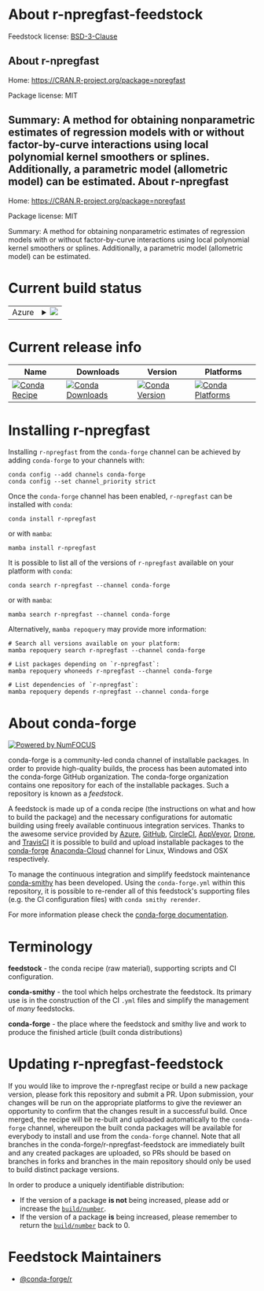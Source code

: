 About r-npregfast-feedstock
===========================

Feedstock license: [BSD-3-Clause](https://github.com/conda-forge/r-npregfast-feedstock/blob/main/LICENSE.txt)

About r-npregfast
-----------------

Home: https://CRAN.R-project.org/package=npregfast

Package license: MIT

Summary: A method for obtaining nonparametric estimates of regression models with or without factor-by-curve interactions using local polynomial kernel smoothers or splines. Additionally, a parametric model (allometric model) can be estimated.
About r-npregfast
-----------------

Home: https://CRAN.R-project.org/package=npregfast

Package license: MIT

Summary: A method for obtaining nonparametric estimates of regression models with or without factor-by-curve interactions using local polynomial kernel smoothers or splines. Additionally, a parametric model (allometric model) can be estimated.

Current build status
====================


<table>
    
  <tr>
    <td>Azure</td>
    <td>
      <details>
        <summary>
          <a href="https://dev.azure.com/conda-forge/feedstock-builds/_build/latest?definitionId=14459&branchName=main">
            <img src="https://dev.azure.com/conda-forge/feedstock-builds/_apis/build/status/r-npregfast-feedstock?branchName=main">
          </a>
        </summary>
        <table>
          <thead><tr><th>Variant</th><th>Status</th></tr></thead>
          <tbody><tr>
              <td>linux_64_r_base4.2</td>
              <td>
                <a href="https://dev.azure.com/conda-forge/feedstock-builds/_build/latest?definitionId=14459&branchName=main">
                  <img src="https://dev.azure.com/conda-forge/feedstock-builds/_apis/build/status/r-npregfast-feedstock?branchName=main&jobName=linux&configuration=linux%20linux_64_r_base4.2" alt="variant">
                </a>
              </td>
            </tr><tr>
              <td>linux_64_r_base4.3</td>
              <td>
                <a href="https://dev.azure.com/conda-forge/feedstock-builds/_build/latest?definitionId=14459&branchName=main">
                  <img src="https://dev.azure.com/conda-forge/feedstock-builds/_apis/build/status/r-npregfast-feedstock?branchName=main&jobName=linux&configuration=linux%20linux_64_r_base4.3" alt="variant">
                </a>
              </td>
            </tr><tr>
              <td>osx_64_r_base4.2</td>
              <td>
                <a href="https://dev.azure.com/conda-forge/feedstock-builds/_build/latest?definitionId=14459&branchName=main">
                  <img src="https://dev.azure.com/conda-forge/feedstock-builds/_apis/build/status/r-npregfast-feedstock?branchName=main&jobName=osx&configuration=osx%20osx_64_r_base4.2" alt="variant">
                </a>
              </td>
            </tr><tr>
              <td>osx_64_r_base4.3</td>
              <td>
                <a href="https://dev.azure.com/conda-forge/feedstock-builds/_build/latest?definitionId=14459&branchName=main">
                  <img src="https://dev.azure.com/conda-forge/feedstock-builds/_apis/build/status/r-npregfast-feedstock?branchName=main&jobName=osx&configuration=osx%20osx_64_r_base4.3" alt="variant">
                </a>
              </td>
            </tr><tr>
              <td>win_64</td>
              <td>
                <a href="https://dev.azure.com/conda-forge/feedstock-builds/_build/latest?definitionId=14459&branchName=main">
                  <img src="https://dev.azure.com/conda-forge/feedstock-builds/_apis/build/status/r-npregfast-feedstock?branchName=main&jobName=win&configuration=win%20win_64_" alt="variant">
                </a>
              </td>
            </tr>
          </tbody>
        </table>
      </details>
    </td>
  </tr>
</table>

Current release info
====================

| Name | Downloads | Version | Platforms |
| --- | --- | --- | --- |
| [![Conda Recipe](https://img.shields.io/badge/recipe-r--npregfast-green.svg)](https://anaconda.org/conda-forge/r-npregfast) | [![Conda Downloads](https://img.shields.io/conda/dn/conda-forge/r-npregfast.svg)](https://anaconda.org/conda-forge/r-npregfast) | [![Conda Version](https://img.shields.io/conda/vn/conda-forge/r-npregfast.svg)](https://anaconda.org/conda-forge/r-npregfast) | [![Conda Platforms](https://img.shields.io/conda/pn/conda-forge/r-npregfast.svg)](https://anaconda.org/conda-forge/r-npregfast) |

Installing r-npregfast
======================

Installing `r-npregfast` from the `conda-forge` channel can be achieved by adding `conda-forge` to your channels with:

```
conda config --add channels conda-forge
conda config --set channel_priority strict
```

Once the `conda-forge` channel has been enabled, `r-npregfast` can be installed with `conda`:

```
conda install r-npregfast
```

or with `mamba`:

```
mamba install r-npregfast
```

It is possible to list all of the versions of `r-npregfast` available on your platform with `conda`:

```
conda search r-npregfast --channel conda-forge
```

or with `mamba`:

```
mamba search r-npregfast --channel conda-forge
```

Alternatively, `mamba repoquery` may provide more information:

```
# Search all versions available on your platform:
mamba repoquery search r-npregfast --channel conda-forge

# List packages depending on `r-npregfast`:
mamba repoquery whoneeds r-npregfast --channel conda-forge

# List dependencies of `r-npregfast`:
mamba repoquery depends r-npregfast --channel conda-forge
```


About conda-forge
=================

[![Powered by
NumFOCUS](https://img.shields.io/badge/powered%20by-NumFOCUS-orange.svg?style=flat&colorA=E1523D&colorB=007D8A)](https://numfocus.org)

conda-forge is a community-led conda channel of installable packages.
In order to provide high-quality builds, the process has been automated into the
conda-forge GitHub organization. The conda-forge organization contains one repository
for each of the installable packages. Such a repository is known as a *feedstock*.

A feedstock is made up of a conda recipe (the instructions on what and how to build
the package) and the necessary configurations for automatic building using freely
available continuous integration services. Thanks to the awesome service provided by
[Azure](https://azure.microsoft.com/en-us/services/devops/), [GitHub](https://github.com/),
[CircleCI](https://circleci.com/), [AppVeyor](https://www.appveyor.com/),
[Drone](https://cloud.drone.io/welcome), and [TravisCI](https://travis-ci.com/)
it is possible to build and upload installable packages to the
[conda-forge](https://anaconda.org/conda-forge) [Anaconda-Cloud](https://anaconda.org/)
channel for Linux, Windows and OSX respectively.

To manage the continuous integration and simplify feedstock maintenance
[conda-smithy](https://github.com/conda-forge/conda-smithy) has been developed.
Using the ``conda-forge.yml`` within this repository, it is possible to re-render all of
this feedstock's supporting files (e.g. the CI configuration files) with ``conda smithy rerender``.

For more information please check the [conda-forge documentation](https://conda-forge.org/docs/).

Terminology
===========

**feedstock** - the conda recipe (raw material), supporting scripts and CI configuration.

**conda-smithy** - the tool which helps orchestrate the feedstock.
                   Its primary use is in the construction of the CI ``.yml`` files
                   and simplify the management of *many* feedstocks.

**conda-forge** - the place where the feedstock and smithy live and work to
                  produce the finished article (built conda distributions)


Updating r-npregfast-feedstock
==============================

If you would like to improve the r-npregfast recipe or build a new
package version, please fork this repository and submit a PR. Upon submission,
your changes will be run on the appropriate platforms to give the reviewer an
opportunity to confirm that the changes result in a successful build. Once
merged, the recipe will be re-built and uploaded automatically to the
`conda-forge` channel, whereupon the built conda packages will be available for
everybody to install and use from the `conda-forge` channel.
Note that all branches in the conda-forge/r-npregfast-feedstock are
immediately built and any created packages are uploaded, so PRs should be based
on branches in forks and branches in the main repository should only be used to
build distinct package versions.

In order to produce a uniquely identifiable distribution:
 * If the version of a package **is not** being increased, please add or increase
   the [``build/number``](https://docs.conda.io/projects/conda-build/en/latest/resources/define-metadata.html#build-number-and-string).
 * If the version of a package **is** being increased, please remember to return
   the [``build/number``](https://docs.conda.io/projects/conda-build/en/latest/resources/define-metadata.html#build-number-and-string)
   back to 0.

Feedstock Maintainers
=====================

* [@conda-forge/r](https://github.com/conda-forge/r/)

